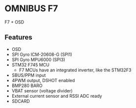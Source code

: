 # OMNIBUS F7

F7 + OSD

## Features

- OSD
- SPI Gyro ICM-20608-G (SPI1)
- SPI Gyro MPU6000 (SPI3)
- STM32 F745 MCU
  - F7 MCUs have an integrated inverter, like the STM32F3
- SBUS/PPM input
- 4PWM output, DSHOT enabled
- BMP280 BARO
- VBAT sensor (voltage divider)
- External current sensor and RSSI ADC ready
- SDCARD